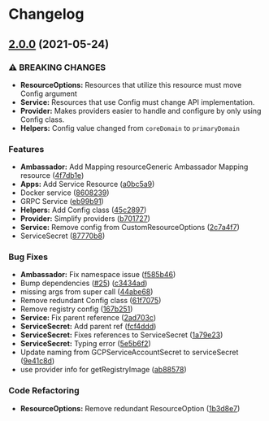 # Changelog

## [2.0.0](https://www.github.com/tabetalt/pulumix/compare/v1.0.2...v2.0.0) (2021-05-24)


### ⚠ BREAKING CHANGES

* **ResourceOptions:** Resources that utilize this resource must move Config argument
* **Service:** Resources that use Config must change API implementation.
* **Provider:** Makes providers easier to handle and configure by only using Config class.
* **Helpers:** Config value changed from `coreDomain` to `primaryDomain`

### Features

* **Ambassador:** Add Mapping resourceGeneric Ambassador Mapping resource ([4f7db1e](https://www.github.com/tabetalt/pulumix/commit/4f7db1e51724f36566a1de5b838eeca4e6fe832f))
* **Apps:** Add Service Resource ([a0bc5a9](https://www.github.com/tabetalt/pulumix/commit/a0bc5a999d0f37aede3e1b0f97062ace9f8ddc8d))
* Docker service ([8608239](https://www.github.com/tabetalt/pulumix/commit/8608239187afc59189bba9fd318d2f6fac56ca53))
* GRPC Service ([eb99b91](https://www.github.com/tabetalt/pulumix/commit/eb99b91385cbc14c3bf9a1ca2b5d8f25b70e89eb))
* **Helpers:** Add Config class ([45c2897](https://www.github.com/tabetalt/pulumix/commit/45c289728e4e048b953619af1629d39a5ddd7554))
* **Provider:** Simplify providers ([b701727](https://www.github.com/tabetalt/pulumix/commit/b701727f9dfd8e4580a75bab37421ed83bdd96a0))
* **Service:** Remove config from CustomResourceOptions ([2c7a4f7](https://www.github.com/tabetalt/pulumix/commit/2c7a4f76806d492d2a7aca9d0bbf1d5b0be4b196))
* ServiceSecret ([87770b8](https://www.github.com/tabetalt/pulumix/commit/87770b8c776b3b754690b87a573712b0bc897a0f))


### Bug Fixes

* **Ambassador:** Fix namespace issue ([f585b46](https://www.github.com/tabetalt/pulumix/commit/f585b4696903e42ea1539e4965b82188805515a3))
* Bump dependencies ([#25](https://www.github.com/tabetalt/pulumix/issues/25)) ([c3434ad](https://www.github.com/tabetalt/pulumix/commit/c3434ad5ac4643f5b2ec4c2c483884e4d53e99c3))
* missing args from super call ([44abe68](https://www.github.com/tabetalt/pulumix/commit/44abe68cd9c6e7b77a75d2bad330d746502e822a))
* Remove redundant Config class ([61f7075](https://www.github.com/tabetalt/pulumix/commit/61f70750a5a14b5dc9621e8f04e5fd9fe907759f))
* Remove registry config ([167b251](https://www.github.com/tabetalt/pulumix/commit/167b2513008034d31b659ea577eecaa676486a1b))
* **Service:** Fix parent reference ([2ad703c](https://www.github.com/tabetalt/pulumix/commit/2ad703cb9f4181a643a84edd7c29077be4b96ada))
* **ServiceSecret:** Add parent ref ([fcf4ddd](https://www.github.com/tabetalt/pulumix/commit/fcf4ddde0d97e47a3172b973eaebddc842c976ec))
* **ServiceSecret:** Fixes references to ServiceSecret ([1a79e23](https://www.github.com/tabetalt/pulumix/commit/1a79e23a9a63c09eee98d039c3ea8c5cb3adcfb0))
* **ServiceSecret:** Typing error ([5e5b6f2](https://www.github.com/tabetalt/pulumix/commit/5e5b6f297aadc3b7de52586079cfc3c74afdffc4))
* Update naming from GCPServiceAccountSecret to serviceSecret ([9e41c8d](https://www.github.com/tabetalt/pulumix/commit/9e41c8d12b531c880ea69adfa3e596f3c5cd584d))
* use provider info for getRegistryImage ([ab88578](https://www.github.com/tabetalt/pulumix/commit/ab885785280deabdafb7046198c4d73a3d7d95c6))


### Code Refactoring

* **ResourceOptions:** Remove redundant ResourceOption ([1b3d8e7](https://www.github.com/tabetalt/pulumix/commit/1b3d8e7ef2ee482c3caffb52deff8d36ea63b29c))

